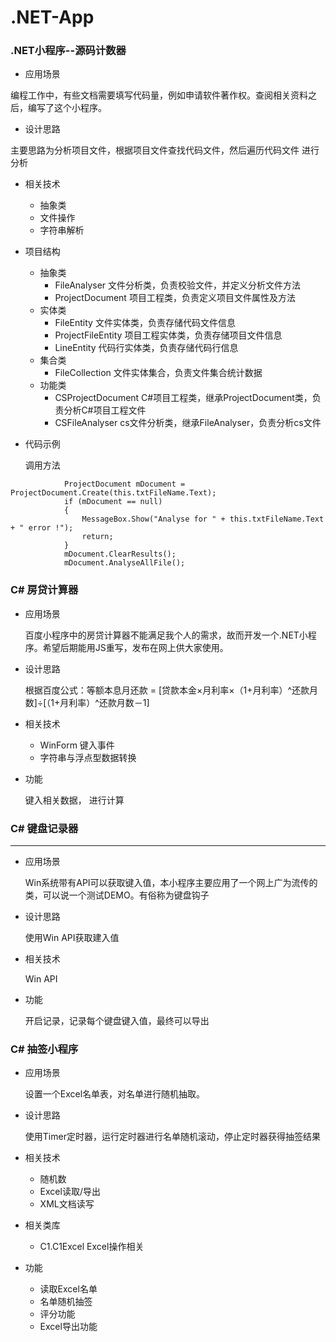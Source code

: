 # .NET-App

### .NET小程序--源码计数器

- 应用场景

编程工作中，有些文档需要填写代码量，例如申请软件著作权。查阅相关资料之后，编写了这个小程序。

- 设计思路

主要思路为分析项目文件，根据项目文件查找代码文件，然后遍历代码文件
进行分析

- 相关技术
	- 抽象类
	- 文件操作
	- 字符串解析

- 项目结构
	- 抽象类
		- FileAnalyser 文件分析类，负责校验文件，并定义分析文件方法
		- ProjectDocument 项目工程类，负责定义项目文件属性及方法
	- 实体类
		- FileEntity 文件实体类，负责存储代码文件信息
		- ProjectFileEntity 项目工程实体类，负责存储项目文件信息
		- LineEntity 代码行实体类，负责存储代码行信息
	- 集合类
		- FileCollection 文件实体集合，负责文件集合统计数据
	- 功能类
		- CSProjectDocument C#项目工程类，继承ProjectDocument类，负责分析C#项目工程文件
		- CSFileAnalyser cs文件分析类，继承FileAnalyser，负责分析cs文件

- 代码示例
	
	调用方法
```
            ProjectDocument mDocument = ProjectDocument.Create(this.txtFileName.Text);
            if (mDocument == null)
            {
                MessageBox.Show("Analyse for " + this.txtFileName.Text + " error !");
                return;
            }
            mDocument.ClearResults();
            mDocument.AnalyseAllFile();
```

### C# 房贷计算器

- 应用场景

	百度小程序中的房贷计算器不能满足我个人的需求，故而开发一个.NET小程序。希望后期能用JS重写，发布在网上供大家使用。

- 设计思路

	根据百度公式：等额本息月还款 = [贷款本金×月利率×（1+月利率）^还款月数]÷[（1+月利率）^还款月数－1]

- 相关技术

	- WinForm 键入事件
	- 字符串与浮点型数据转换

- 功能

	键入相关数据， 进行计算


### C# 键盘记录器

---

- 应用场景

	Win系统带有API可以获取键入值，本小程序主要应用了一个网上广为流传的类，可以说一个测试DEMO。有俗称为键盘钩子

- 设计思路

	使用Win API获取建入值

- 相关技术

	Win API

- 功能

	开启记录，记录每个键盘键入值，最终可以导出

### C# 抽签小程序

- 应用场景

	设置一个Excel名单表，对名单进行随机抽取。

- 设计思路

	使用Timer定时器，运行定时器进行名单随机滚动，停止定时器获得抽签结果

- 相关技术

	- 随机数
	- Excel读取/导出
	- XML文档读写

- 相关类库

	- C1.C1Excel Excel操作相关

- 功能

	- 读取Excel名单
	- 名单随机抽签
	- 评分功能
	- Excel导出功能

